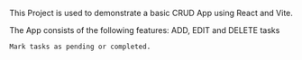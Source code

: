 This Project is used to demonstrate a basic CRUD App using React and Vite.

The App consists of the following features:
    ADD, EDIT and DELETE tasks

    Mark tasks as pending or completed.